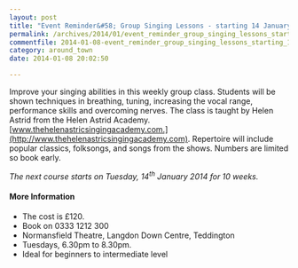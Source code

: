 ```yaml
---
layout: post
title: "Event Reminder&#58; Group Singing Lessons - starting 14 January 2014"
permalink: /archives/2014/01/event_reminder_group_singing_lessons_starting_14_j.html
commentfile: 2014-01-08-event_reminder_group_singing_lessons_starting_14_j
category: around_town
date: 2014-01-08 20:02:50

---
```


Improve your singing abilities in this weekly group class. Students will be shown techniques in breathing, tuning, increasing the vocal range, performance skills and overcoming nerves. The class is taught by Helen Astrid from the Helen Astrid Academy. [www.thehelenastricsingingacademy.com.](http://www.thehelenastricsingingacademy.com). Repertoire will include popular classics, folksongs, and songs from the shows. Numbers are limited so book early.

*The next course starts on Tuesday, 14<sup>th</sup> January 2014 for 10 weeks.*

#### More Information

-   The cost is £120.
-   Book on 0333 1212 300
-   Normansfield Theatre, Langdon Down Centre, Teddington
-   Tuesdays, 6.30pm to 8.30pm.
-   Ideal for beginners to intermediate level
